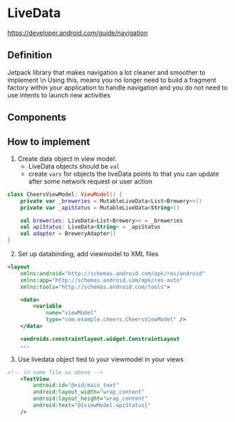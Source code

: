 # LiveData
https://developer.android.com/guide/navigation

## Definition 
Jetpack library that makes navigation a lot cleaner and smoother to implement \\n
Using this, means you no longer need to build a fragment factory within your application to handle navigation and you do not need to use intents to launch new activities 

## Components 

## How to implement
1. Create data object in view model: 
    * LiveData objects should be `val` 
    * create `vars` for objects the liveData points to that you can update after some network request or user action
```kotlin
class CheersViewModel: ViewModel() {
    private var _breweries = MutableLiveData<List<Brewery>>()
    private var _apiStatus = MutableLiveData<String>()

    val breweries: LiveData<List<Brewery>> = _breweries
    val apiStatus: LiveData<String> = _apiStatus
    val adapter = BreweryAdapter()
}
```

2. Set up databinding, add viewmodel to XML files
```xml
<layout
    xmlns:android="http://schemas.android.com/apk/res/android"
    xmlns:app="http://schemas.android.com/apk/res-auto"
    xmlns:tools="http://schemas.android.com/tools">

    <data>
        <variable
            name="viewModel"
            type="com.example.cheers.CheersViewModel" />
    </data>

    <androidx.constraintlayout.widget.ConstraintLayout
    ...
```
3. Use livedata object tied to your viewmodel in your views
```xml
<!-- in same file as above -->
    <TextView
        android:id="@+id/main_text"
        android:layout_width="wrap_content"
        android:layout_height="wrap_content"
        android:text="@{viewModel.apiStatus}"
    />
```